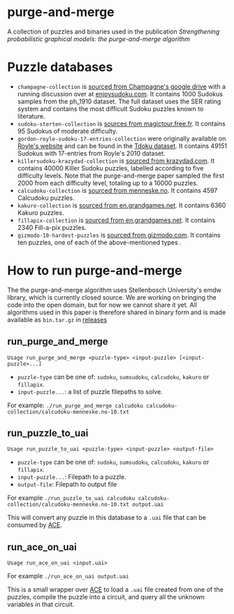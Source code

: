 # purge-and-merge
A collection of puzzles and binaries used in the publication _Strengthening probabilistic graphical models: the purge-and-merge algorithm_

# Puzzle databases
- `champagne-collection` is [sourced from Champagne's google drive](http://drive.google.com/drive/u/0/folders/0B5lH6mGXxWzXTDFRMnVTbGNlZU0) with a running discussion over at [enjoysudoku.com](http://forum.enjoysudoku.com/the-hardest-sudokus-new-thread-t6539.html). It contains 1000 Sudokus samples from the ph_1910 dataset. The full dataset uses the SER rating system and contains the most difficult Sudoku puzzles known to literature.
- `sudoku-sterten-collection` is [sources from magictour.free.fr](http://magictour.free.fr/top95). It contains 95 Sudokus of moderate difficulty.
- `gordon-royle-sudoku-17-entries-collection` were originally available on [Royle's website](https://web.archive.org/web/20120722180233/http://mapleta.maths.uwa.edu.au/~gordon/sudokumin.php) and can be found in the [Tdoku dataset](https://github.com/t-dillon/tdoku/blob/master/data.zip). It contains 49151 Sudokus with 17-entries from Royle's 2010 dataset.
- `killersudoku-krazydad-collection` is [sourced from krazydad.com](https://krazydad.com/play/killer). It contains 40000 Killer Sudoku puzzles, labelled according to five difficulty levels. Note that the purge-and-merge paper sampled the first 2000 from each difficulty level, totaling up to a 10000 puzzles.
- `calcudoku-collection`	is [sourced from menneske.no](https://menneske.no/calcudoku/9/eng/index.html). It contains 4597 Calcudoku puzzles.
- `kakuro-collection`	is [sourced from en.grandgames.net](https://grandgames.net/kakuro/). It contains 6360 Kakuro puzzles.
- `fillapix-collection` is [sourced from en.grandgames.net](https://en.grandgames.net/mosaic). It contains 2340 Fill-a-pix puzzles.
- `gizmodo-10-hardest-puzzles` is [sourced from gizmodo.com](https://gizmodo.com/can-you-solve-the-10-hardest-logic-puzzles-ever-created-1064112665). It contains ten puzzles, one of each of the above-mentioned types .

# How to run purge-and-merge
The the purge-and-merge algorithm uses Stellenbosch University's emdw library, which is currently closed source. We are working on bringing the code into the open domain, but for now we cannot share it yet. All algorithms used in this paper is therefore shared in binary form and is made available as `bin.tar.gz` in [releases](https://github.com/heetbeet/purge-and-merge/releases/latest)

## run_purge_and_merge
`Usage run_purge_and_merge <puzzle-type> <input-puzzle> [<input-puzzle>...]`

- `puzzle-type` can be one of: `sudoku`, `sumsudoku`, `calcudoku`, `kakuro` or `fillapix`. 
- `input-puzzle...`: a list of puzzle filepaths to solve.

For example: `./run_purge_and_merge calcudoku calcudoku-collection/calcudoku-menneske.no-10.txt`

## run_puzzle_to_uai
`Usage run_puzzle_to_uai <puzzle-type> <input-puzzle> <output-file>`

- `puzzle-type` can be one of: `sudoku`, `sumsudoku`, `calcudoku`, `kakuro` or `fillapix`. 
- `input-puzzle...`: Filepath to a puzzle.
- `output-file`: Filepath to output file

For example `./run_puzzle_to_uai calcudoku calcudoku-collection/calcudoku-menneske.no-10.txt output.uai`

This will convert any puzzle in this database to a `.uai` file that can be consumed by [ACE](http://reasoning.cs.ucla.edu/ace/).

## run_ace_on_uai
`Usage run_ace_on_uai <input.uai>`

For example `./run_ace_on_uai output.uai`

This is a small wrapper over [ACE](http://reasoning.cs.ucla.edu/ace/) to load a `.uai` file created from one of the puzzles, compile the puzzle into a circuit, and query all the unknown variables in that circuit. 
